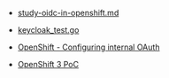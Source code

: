 * [study-oidc-in-openshift.md](https://github.com/stlaz/enhancements/blob/15dc20b78861425fa50b0b35bec9f86283aec18f/enhancements/authentication/direct-oidc-study/study-oidc-in-openshift.md)
* [keycloak_test.go](https://github.com/openshift/cluster-authentication-operator/blob/bebf0fd3932be12594227b415fecd5d664611bc0/test/e2e/keycloak_test.go#L25)

* [OpenShift - Configuring internal OAuth](https://docs.openshift.com/container-platform/4.13/authentication/configuring-internal-oauth.html#customizing-the-oauth-server-url_configuring-internal-oauth)
* [OpenShift 3 PoC](https://github.com/keycloak/openshift-integration)